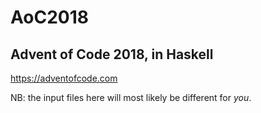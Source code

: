 # AoC2018

## Advent of Code 2018, in Haskell

https://adventofcode.com

NB: the input files here will most likely be different for _you_.
